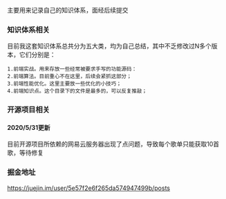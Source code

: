 主要用来记录自己的知识体系，面经后续提交

### 知识体系相关

目前我这套知识体系总共分为五大类，均为自己总结，其中不乏修改过N多个版本，它们分别是：

    1.前端实战。用来存放一些经常被要求手写的功能源码：
    2.前端算法。目前重心不在这里，后续会紧抓这部分；
    3.前端性能优化。这里主要放一些优化的小技巧；
    4.前端知识点。这个目录下的文件是最多的，可以反复推敲；

### 开源项目相关

#### 2020/5/31更新

目前开源项目所依赖的网易云服务器出现了点问题，导致每个歌单只能获取10首歌，等待修复

### 掘金地址

https://juejin.im/user/5e57f2e6f265da574947499b/posts